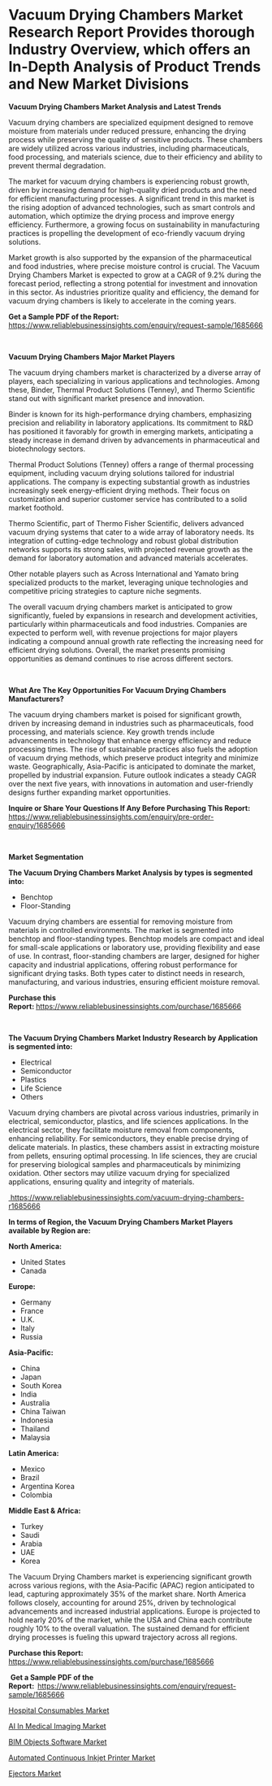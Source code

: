 <p><h1>Vacuum Drying Chambers Market Research Report Provides thorough Industry Overview, which offers an In-Depth Analysis of Product Trends and New Market Divisions</h1></p><p><strong>Vacuum Drying Chambers Market Analysis and Latest Trends</strong></p>
<p><p>Vacuum drying chambers are specialized equipment designed to remove moisture from materials under reduced pressure, enhancing the drying process while preserving the quality of sensitive products. These chambers are widely utilized across various industries, including pharmaceuticals, food processing, and materials science, due to their efficiency and ability to prevent thermal degradation.</p><p>The market for vacuum drying chambers is experiencing robust growth, driven by increasing demand for high-quality dried products and the need for efficient manufacturing processes. A significant trend in this market is the rising adoption of advanced technologies, such as smart controls and automation, which optimize the drying process and improve energy efficiency. Furthermore, a growing focus on sustainability in manufacturing practices is propelling the development of eco-friendly vacuum drying solutions.</p><p>Market growth is also supported by the expansion of the pharmaceutical and food industries, where precise moisture control is crucial. The Vacuum Drying Chambers Market is expected to grow at a CAGR of 9.2% during the forecast period, reflecting a strong potential for investment and innovation in this sector. As industries prioritize quality and efficiency, the demand for vacuum drying chambers is likely to accelerate in the coming years.</p></p>
<p><strong>Get a Sample PDF of the Report:&nbsp;</strong> <a href="https://www.reliablebusinessinsights.com/enquiry/request-sample/1685666?utm_campaign=1113&utm_medium=2&utm_source=Github&utm_content=ia&utm_term=06102024&utm_id=vacuum-drying-chambers">https://www.reliablebusinessinsights.com/enquiry/request-sample/1685666</a></p>
<p>&nbsp;</p>
<p><strong>Vacuum Drying Chambers Major Market Players</strong></p>
<p><p>The vacuum drying chambers market is characterized by a diverse array of players, each specializing in various applications and technologies. Among these, Binder, Thermal Product Solutions (Tenney), and Thermo Scientific stand out with significant market presence and innovation.</p><p>Binder is known for its high-performance drying chambers, emphasizing precision and reliability in laboratory applications. Its commitment to R&D has positioned it favorably for growth in emerging markets, anticipating a steady increase in demand driven by advancements in pharmaceutical and biotechnology sectors.</p><p>Thermal Product Solutions (Tenney) offers a range of thermal processing equipment, including vacuum drying solutions tailored for industrial applications. The company is expecting substantial growth as industries increasingly seek energy-efficient drying methods. Their focus on customization and superior customer service has contributed to a solid market foothold.</p><p>Thermo Scientific, part of Thermo Fisher Scientific, delivers advanced vacuum drying systems that cater to a wide array of laboratory needs. Its integration of cutting-edge technology and robust global distribution networks supports its strong sales, with projected revenue growth as the demand for laboratory automation and advanced materials accelerates.</p><p>Other notable players such as Across International and Yamato bring specialized products to the market, leveraging unique technologies and competitive pricing strategies to capture niche segments.</p><p>The overall vacuum drying chambers market is anticipated to grow significantly, fueled by expansions in research and development activities, particularly within pharmaceuticals and food industries. Companies are expected to perform well, with revenue projections for major players indicating a compound annual growth rate reflecting the increasing need for efficient drying solutions. Overall, the market presents promising opportunities as demand continues to rise across different sectors.</p></p>
<p>&nbsp;</p>
<p><strong>What Are The Key Opportunities For Vacuum Drying Chambers Manufacturers?</strong></p>
<p><p>The vacuum drying chambers market is poised for significant growth, driven by increasing demand in industries such as pharmaceuticals, food processing, and materials science. Key growth trends include advancements in technology that enhance energy efficiency and reduce processing times. The rise of sustainable practices also fuels the adoption of vacuum drying methods, which preserve product integrity and minimize waste. Geographically, Asia-Pacific is anticipated to dominate the market, propelled by industrial expansion. Future outlook indicates a steady CAGR over the next five years, with innovations in automation and user-friendly designs further expanding market opportunities.</p></p>
<p><strong>Inquire or Share Your Questions If Any Before Purchasing This Report:</strong> <a href="https://www.reliablebusinessinsights.com/enquiry/pre-order-enquiry/1685666?utm_campaign=1113&utm_medium=2&utm_source=Github&utm_content=ia&utm_term=06102024&utm_id=vacuum-drying-chambers">https://www.reliablebusinessinsights.com/enquiry/pre-order-enquiry/1685666</a></p>
<p>&nbsp;</p>
<p><strong>Market Segmentation</strong></p>
<p><strong>The Vacuum Drying Chambers Market Analysis by types is segmented into:</strong></p>
<p><ul><li>Benchtop</li><li>Floor-Standing</li></ul></p>
<p><p>Vacuum drying chambers are essential for removing moisture from materials in controlled environments. The market is segmented into benchtop and floor-standing types. Benchtop models are compact and ideal for small-scale applications or laboratory use, providing flexibility and ease of use. In contrast, floor-standing chambers are larger, designed for higher capacity and industrial applications, offering robust performance for significant drying tasks. Both types cater to distinct needs in research, manufacturing, and various industries, ensuring efficient moisture removal.</p></p>
<p><strong>Purchase this Report:&nbsp;</strong><a href="https://www.reliablebusinessinsights.com/purchase/1685666?utm_campaign=1113&utm_medium=2&utm_source=Github&utm_content=ia&utm_term=06102024&utm_id=vacuum-drying-chambers">https://www.reliablebusinessinsights.com/purchase/1685666</a></p>
<p>&nbsp;</p>
<p><strong>The Vacuum Drying Chambers Market Industry Research by Application is segmented into:</strong></p>
<p><ul><li>Electrical</li><li>Semiconductor</li><li>Plastics</li><li>Life Science</li><li>Others</li></ul></p>
<p><p>Vacuum drying chambers are pivotal across various industries, primarily in electrical, semiconductor, plastics, and life sciences applications. In the electrical sector, they facilitate moisture removal from components, enhancing reliability. For semiconductors, they enable precise drying of delicate materials. In plastics, these chambers assist in extracting moisture from pellets, ensuring optimal processing. In life sciences, they are crucial for preserving biological samples and pharmaceuticals by minimizing oxidation. Other sectors may utilize vacuum drying for specialized applications, ensuring quality and integrity of materials.</p></p>
<p><a href="https://www.reliablebusinessinsights.com/vacuum-drying-chambers-r1685666?utm_campaign=1113&utm_medium=2&utm_source=Github&utm_content=ia&utm_term=06102024&utm_id=vacuum-drying-chambers">&nbsp;https://www.reliablebusinessinsights.com/vacuum-drying-chambers-r1685666</a></p>
<p><strong>In terms of Region, the Vacuum Drying Chambers Market Players available by Region are:</strong></p>
<p>
    <p> <strong> North America: </strong>
        <ul>
            <li>United States</li>
            <li>Canada</li>
        </ul>
        </p> 
    <p> <strong> Europe: </strong>
        <ul>
            <li>Germany</li>
            <li>France</li>
            <li>U.K.</li>
            <li>Italy</li>
            <li>Russia</li>
        </ul>
        </p> 
    <p> <strong> Asia-Pacific: </strong>
        <ul>
            <li>China</li>
            <li>Japan</li>
            <li>South Korea</li>
            <li>India</li>
            <li>Australia</li>
            <li>China Taiwan</li>
            <li>Indonesia</li>
            <li>Thailand</li>
            <li>Malaysia</li>
        </ul>
        </p> 
    <p> <strong> Latin America: </strong>
        <ul>
            <li>Mexico</li>
            <li>Brazil</li>
            <li>Argentina Korea</li>
            <li>Colombia</li>
        </ul>
        </p> 
    <p> <strong> Middle East & Africa: </strong>
        <ul>
            <li>Turkey</li>
            <li>Saudi</li>
            <li>Arabia</li>
            <li>UAE</li>
            <li>Korea</li>
        </ul>
    </p>
    </p>
<p><p>The Vacuum Drying Chambers market is experiencing significant growth across various regions, with the Asia-Pacific (APAC) region anticipated to lead, capturing approximately 35% of the market share. North America follows closely, accounting for around 25%, driven by technological advancements and increased industrial applications. Europe is projected to hold nearly 20% of the market, while the USA and China each contribute roughly 10% to the overall valuation. The sustained demand for efficient drying processes is fueling this upward trajectory across all regions.</p></p>
<p><strong>Purchase this Report: </strong><a href="https://www.reliablebusinessinsights.com/purchase/1685666?utm_campaign=1113&utm_medium=2&utm_source=Github&utm_content=ia&utm_term=06102024&utm_id=vacuum-drying-chambers">https://www.reliablebusinessinsights.com/purchase/1685666</a></p>
<p>&nbsp;<strong>Get a Sample PDF of the Report:&nbsp;&nbsp;</strong><a href="https://www.reliablebusinessinsights.com/enquiry/request-sample/1685666?utm_campaign=1113&utm_medium=2&utm_source=Github&utm_content=ia&utm_term=06102024&utm_id=vacuum-drying-chambers">https://www.reliablebusinessinsights.com/enquiry/request-sample/1685666</a></p>
<p><strong></strong></p>
<p><p><a href="https://www.linkedin.com/pulse/hospital-consumables-market-research-report-exploring-cfote?utm_campaign=1113&utm_medium=2&utm_source=Github&utm_content=ia&utm_term=06102024&utm_id=vacuum-drying-chambers">Hospital Consumables Market</a></p><p><a href="https://www.linkedin.com/pulse/deep-dive-ai-medical-imaging-market-itstrends-segmentation-xfcze?utm_campaign=1113&utm_medium=2&utm_source=Github&utm_content=ia&utm_term=06102024&utm_id=vacuum-drying-chambers">AI In Medical Imaging Market</a></p><p><a href="https://github.com/AnamariaDemiri475/Market-Research-Report-List-1/blob/main/bim-objects-software-market.md?utm_campaign=1113&utm_medium=2&utm_source=Github&utm_content=ia&utm_term=06102024&utm_id=vacuum-drying-chambers">BIM Objects Software Market</a></p><p><a href="https://issuu.com/reportprime-2/docs/automated-continuous-inkjet-printer_8c0bd94064671c?utm_campaign=1113&utm_medium=2&utm_source=Github&utm_content=ia&utm_term=06102024&utm_id=vacuum-drying-chambers">Automated Continuous Inkjet Printer Market</a></p><p><a href="https://github.com/KimNDobson/Market-Research-Report-List-1/blob/main/ejectors-market.md?utm_campaign=1113&utm_medium=2&utm_source=Github&utm_content=ia&utm_term=06102024&utm_id=vacuum-drying-chambers">Ejectors Market</a></p></p>